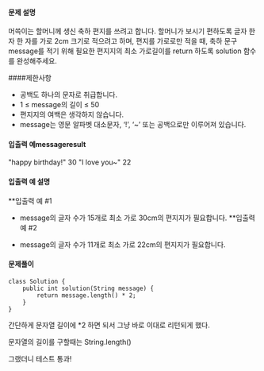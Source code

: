 #### 문제 설명

머쓱이는 할머니께 생신 축하 편지를 쓰려고 합니다. 할머니가 보시기 편하도록 글자 한 자 한 자를 가로 2cm 크기로 적으려고 하며, 편지를 가로로만 적을 때, 축하 문구 message를 적기 위해 필요한 편지지의 최소 가로길이를 return 하도록 solution 함수를 완성해주세요.

####제한사항
* 공백도 하나의 문자로 취급합니다.
* 1 ≤ message의 길이 ≤ 50
* 편지지의 여백은 생각하지 않습니다.
* message는 영문 알파벳 대소문자, ‘!’, ‘~’ 또는 공백으로만 이루어져 있습니다.

#### 입출력 예messageresult
"happy birthday!"	30
"I love you~"	22
#### 입출력 예 설명
**입출력 예 #1

* message의 글자 수가 15개로 최소 가로 30cm의 편지지가 필요합니다.
**입출력 예 #2

* message의 글자 수가 11개로 최소 가로 22cm의 편지지가 필요합니다.
 

#### 문제풀이
```
class Solution {
    public int solution(String message) {
        return message.length() * 2;
    }
}
```
간단하게 문자열 길이에 *2 하면 되서 그냥 바로 이대로 리턴되게 했다.

문자열의 길이를 구할때는 String.length()

그랬더니 테스트 통과!
